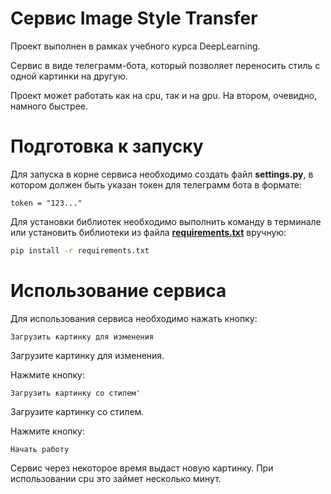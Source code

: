# Сервис Image Style Transfer

Проект выполнен в рамках учебного курса DeepLearning.

Сервис в виде телеграмм-бота, который позволяет переносить стиль с одной картинки на другую.

Проект может работать как на cpu, так и на gpu. На втором, очевидно, намного быстрее.

# Подготовка к запуску

Для запуска в корне сервиса необходимо создать файл **settings.py**, в котором должен быть указан токен для телеграмм бота в формате:

```
token = "123..."
```

Для установки библиотек необходимо выполнить команду в терминале или установить библиотеки из файла **[requirements.txt](requirements.txt)** вручную:  

```bash
pip install -r requirements.txt
```

# Использование сервиса

Для использования сервиса необходимо нажать кнопку:

`
Загрузить картинку для изменения
`

Загрузите картинку для изменения.

Нажмите кнопку:

`
Загрузить картинку со стилем'
`

Загрузите картинку со стилем.

Нажмите кнопку:

`
Начать работу
`

Сервис через некоторое время выдаст новую картинку. При использовании cpu это займет несколько минут.
